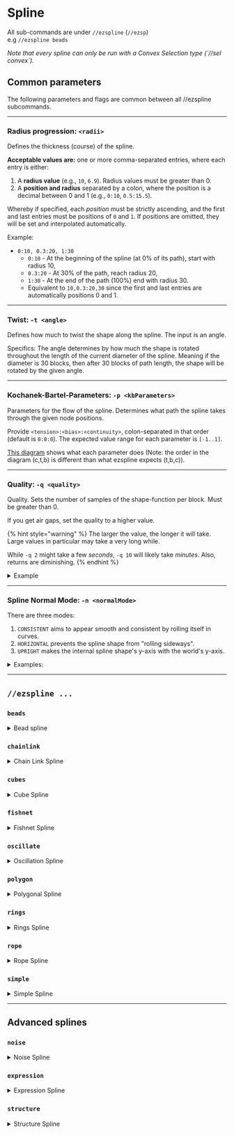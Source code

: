 # Spline

All sub-commands are under `//ezspline` (`//ezsp`)\
e.g `//ezspline beads`

_Note that every spline can only be run with a Convex Selection type (\`//sel convex\`)._

## Common parameters

The following parameters and flags are common between all //ezspline subcommands.

***

### Radius progression: `<radii>`

Defines the thickness (course) of the spline.

**Acceptable values are:** one or more comma-separated entries, where each entry is either:

1. A **radius value** (e.g., `10`, `6.9`). Radius values must be greater than 0.
2. A **position and radius** separated by a colon, where the position is a decimal between 0 and 1 (e.g., `0:10`, `0.5:15.5`).

Whereby if specified, each _position_ must be strictly ascending, and the first and last entries must be positions of `0` and `1`. If positions are omitted, they will be set and interpolated automatically.

Example:

* `0:10, 0.3:20, 1:30`&#x20;
  * `0:10` - At the beginning of the spline (at 0% of its path), start with radius 10,
  * `0.3:20` - At 30% of the path, reach radius 20,
  * `1:30` - At the end of the path (100%) end with radius 30.
  * Equivalent to `10,0.3:20,30` since the first and last entries are automatically positions 0 and 1.

***

### Twist: `-t <angle>`

Defines how much to twist the shape along the spline. The input is an angle.

Specifics: The angle determines by how much the shape is rotated throughout the length of the current diameter of the spline. Meaning if the diameter is 30 blocks, then after 30 blocks of path length, the shape will be rotated by the given angle.

***

### Kochanek-Bartel-Parameters: `-p <kbParameters>`

Parameters for the flow of the spline. Determines what path the spline takes through the given node positions.

Provide `<tension>:<bias>:<continuity>`, colon-separated in that order (default is `0:0:0`). The expected value range for each parameter is `[-1..1]`.

[This diagram](https://en.wikipedia.org/wiki/Kochanek%E2%80%93Bartels_spline#/media/File:Kochanek_bartels_spline.svg) shows what each parameter does (Note: the order in the diagram (c,t,b) is different than what ezspline expects (t,b,c)).

***

### Quality: `-q <quality>`

Quality. Sets the number of samples of the shape-function per block. Must be greater than 0.

If you get air gaps, set the quality to a higher value.

{% hint style="warning" %}
The larger the value, the longer it will take. Large values in particular may take a very long while.

While `-q 2` might take a few _seconds_, `-q 10` will likely take _minutes_. Also, returns are diminishing.
{% endhint %}

<details>

<summary>Example</summary>

Example command: `//ezspline beads clay 10`` `**`-q <quality>`**

Gif start at `-q 1` and moves up to `-q 7`.

![](../.gitbook/assets/SplinesQuality_example.gif)

For this example, `-q 2` took less than a second, and `-q 7` already took 20 seconds.

</details>

***

### Spline Normal Mode: `-n <normalMode>`

There are three modes:

1. `CONSISTENT` aims to appear smooth and consistent by rolling itself in curves.
2. `HORIZONTAL` prevents the spline shape from "rolling sideways".
3. `UPRIGHT` makes the internal spline shape's y-axis with the world's y-axis.

<details>

<summary>Examples:</summary>

Example command: `//ezspline expression black,red,blue,white,yellow -o 5`` `**`-n <normalMode>`**` ``((z%2)>1.5?5:2*(x>0)+(y>0))+0.001`

`-n CONSISTENT`: The default value. The spline curves around the path in a smooth fashion. Towards the end, a noticeable amount of rolling has accumulated since (at the start white+red is the top surface, while towards the end white+blue is at the top -> the spline "rolled").

![](../.gitbook/assets/SplinesNormalMode_example1.png)

`-n HORIZONTAL`: The spline tries to align the originally upwards-facing surface to remain upwards, preventing itself from "rolling sideways". You can see that by the fact the white+red face is facing upwards throughout the entire spline.

![](../.gitbook/assets/SplinesNormalMode_example2.png)

`-n UPRIGHT`: The internal y-axis is always aligned with the world's y-axis instead of being perpendicular to the path. Notice how the yellow lines are perfectly straight now.

![](../.gitbook/assets/SplinesNormalMode_example3.png)



#### Another more dramatic example (same command, different path):

`-n CONSISTENT`

![](../.gitbook/assets/SplinesNormalMode_example4.png)

`-n HORIZONTAL`: Spline is forced to twist itself at steep/vertical sections to remain horizontal. (Here, it always tries to put the white+red surface at the top).

![](../.gitbook/assets/SplinesNormalMode_example5.png)

`-n UPRIGHT`: As you'd expect, when the spline's y-axis is perfectly vertical, then it does not like steep/vertical path sections...

![](../.gitbook/assets/SplinesNormalMode_example6.png)

</details>

***

## `//ezspline ...`

### `beads`

<details>

<summary>Bead spline</summary>

**`//ezsp beads <pattern>`** [**`<radii>`**](spline.md#radius-progression-less-than-radii-greater-than) [**`[-p <kb_parameters>]`**](spline.md#kochanek-bartel-parameters-p-less-than-kbparameters-greater-than) [**`[-q <quality>]`**](spline.md#quality-q-less-than-quality-greater-than) [**`[-n <normalMode>]`**](spline.md#spline-normal-mode-n-less-than-normalmode-greater-than) **`[-h]`**

Generates a beads-shaped spline along the selected positions.

* **`<Pattern>`**:
  * Specifies the block pattern.
* [**`<Radii>`**](spline.md#radius-progression-less-than-radii-greater-than):
  * The thickness of the spline, defined by comma-separated entries.
* [**`[-t <angle>]`**](spline.md#twist-t-less-than-angle-greater-than) (Default: 0):
  * Defines how much to twist the shape along the spline. Note: Since beads are symmetric there is no visible effect.
* [**`[-p <kbParameters>]`**](spline.md#kochanek-bartel-parameters-p-less-than-kbparameters-greater-than) (Default: "0:0:0"):
  * Sets the parameters for the flow of the spline, including tension, bias, and continuity, provided in a colon-separated format.
* [**`[-q <quality>]`**](spline.md#quality-q-less-than-quality-greater-than) (Default: 2.0):
  * Adjusts the quality of the spline generation. Increase this value to reduce air gaps, noting that higher values increase processing time.
* [**`[-n <normalMode>]`**](spline.md#spline-normal-mode-n-less-than-normalmode-greater-than) (Default: "CONSISTENT"):
  * Determines how the spline will orient itself.
* **`[-h]`**:
  * Shows the help page.

</details>

### `chainlink`

<details>

<summary>Chain Link Spline</summary>

**`//ezsp chainlink <pattern>`** [**`<radii>`**](spline.md#radius-progression-less-than-radii-greater-than) **`[inner] [offset] [stretch]`** [**`[-t <angle>]`**](spline.md#twist-t-less-than-angle-greater-than) [**`[-p <kb_parameters>]`**](spline.md#kochanek-bartel-parameters-p-less-than-kbparameters-greater-than) [**`[-q <quality>]`**](spline.md#quality-q-less-than-quality-greater-than) [**`[-n <normalMode>]`**](spline.md#spline-normal-mode-n-less-than-normalmode-greater-than) **`[-h]`**

Generates a chainlink-shaped spline along the selected positions.

* **`<Pattern>`**:
  * Specifies the block pattern.
* [**`<Radii>`**](spline.md#radius-progression-less-than-radii-greater-than):
  * The thickness of the spline, defined by comma-separated entries.
* **`[inner]`** (Default: 1.0):
  * The inner radius ratio of each link.
* **`[offset]`** (Default: 0.0):
  * Amount to offset each link by, adjusting the alignment of the links in the chain.
* **`[stretch]`** (Default: 1.0):
  * The amount to stretch the individual links along the chain.
* [**`[-t <angle>]`**](spline.md#twist-t-less-than-angle-greater-than) (Default: 0):
  * Defines how much to twist the shape along the spline.
* [**`[-p <kbParameters>]`**](spline.md#kochanek-bartel-parameters-p-less-than-kbparameters-greater-than) (Default: "0:0:0"):
  * Sets the parameters for the flow of the spline, including tension, bias, and continuity, provided in a colon-separated format.
* [**`[-q <quality>]`**](spline.md#quality-q-less-than-quality-greater-than) (Default: 2.0):
  * Adjusts the quality of the spline generation. Increase this value to reduce air gaps, noting that higher values increase processing time.
* [**`[-n <normalMode>]`**](spline.md#spline-normal-mode-n-less-than-normalmode-greater-than) (Default: "CONSISTENT"):
  * Determines how the spline will orient itself.
* **`[-h]`**:
  * Shows the help page.

</details>

### `cubes`

<details>

<summary>Cube Spline</summary>

**`//ezsp cubes <pattern>`** [**`<radii>`**](spline.md#radius-progression-less-than-radii-greater-than) **`[gap]`** [**`[-t <angle>]`**](spline.md#twist-t-less-than-angle-greater-than) [**`[-p <kb_parameters>]`**](spline.md#kochanek-bartel-parameters-p-less-than-kbparameters-greater-than) [**`[-q <quality>]`**](spline.md#quality-q-less-than-quality-greater-than) [**`[-n <normalMode>]`**](spline.md#spline-normal-mode-n-less-than-normalmode-greater-than) **`[-h]`**

Generates a chainlink-shaped spline along the selected positions.

* **`<Pattern>`**:
  * Specifies the block pattern.
* [**`<Radii>`**](spline.md#radius-progression-less-than-radii-greater-than):
  * The thickness of the spline, defined by comma-separated entries.
* **`[gap]`** (Default: 1.0):
  * Sets the gap between cubes
* [**`[-t <angle>]`**](spline.md#twist-t-less-than-angle-greater-than) (Default: 0):
  * Defines how much to twist the shape along the spline.
* [**`[-p <kbParameters>]`**](spline.md#kochanek-bartel-parameters-p-less-than-kbparameters-greater-than) (Default: "0:0:0"):
  * Sets the parameters for the flow of the spline, including tension, bias, and continuity, provided in a colon-separated format.
* [**`[-q <quality>]`**](spline.md#quality-q-less-than-quality-greater-than) (Default: 2.0):
  * Adjusts the quality of the spline generation. Increase this value to reduce air gaps, noting that higher values increase processing time.
* [**`[-n <normalMode>]`**](spline.md#spline-normal-mode-n-less-than-normalmode-greater-than) (Default: "CONSISTENT"):
  * Determines how the spline will orient itself.
* **`[-h]`**:
  * Shows the help page.

</details>

### `fishnet`

<details>

<summary>Fishnet Spline</summary>

**`//ezsp fishnet <pattern>`** [**`<radii>`**](spline.md#radius-progression-less-than-radii-greater-than) **`[inner] [offset] [stretch]`** [**`[-t <angle>]`**](spline.md#twist-t-less-than-angle-greater-than) [**`[-p <kb_parameters>]`**](spline.md#kochanek-bartel-parameters-p-less-than-kbparameters-greater-than) [**`[-q <quality>]`**](spline.md#quality-q-less-than-quality-greater-than) [**`[-n <normalMode>]`**](spline.md#spline-normal-mode-n-less-than-normalmode-greater-than) **`[-h]`**

Generates a fishnet-shaped spline along the selected positions.

* **`<Pattern>`**:
  * Specifies the block pattern.
* [**`<Radii>`**](spline.md#radius-progression-less-than-radii-greater-than):
  * The thickness of the spline, defined by comma-separated entries.
* **`[spacing]`** (Default: 10):
  * The distance between the strings of the net. Measured in blocks.
* **`[depth]`** (Default: 2):
  * The depth of each string within the net. How much it protrudes towards the center of the spline. Measured in blocks.
* **`[width]`** (Default: 2):
  * The width of each string. Measured in blocks.
* [**`[-t <angle>]`**](spline.md#twist-t-less-than-angle-greater-than) (Default: 0):
  * Defines how much to twist the shape along the spline.
* [**`[-p <kbParameters>]`**](spline.md#kochanek-bartel-parameters-p-less-than-kbparameters-greater-than) (Default: "0:0:0"):
  * Sets the parameters for the flow of the spline, including tension, bias, and continuity, provided in a colon-separated format.
* [**`[-q <quality>]`**](spline.md#quality-q-less-than-quality-greater-than) (Default: 2.0):
  * Adjusts the quality of the spline generation. Increase this value to reduce air gaps, noting that higher values increase processing time.
* [**`[-n <normalMode>]`**](spline.md#spline-normal-mode-n-less-than-normalmode-greater-than) (Default: "CONSISTENT"):
  * Determines how the spline will orient itself.
* **`[-h]`**:
  * Shows the help page.

</details>

### `oscillate`

<details>

<summary>Oscillation Spline</summary>

**`//ezsp oscillate <pattern> <radii> [depth] [interval] [-p <kb_parameters>] [-q <quality>] [-n <normalMode>] [-g] [-h]`**

Generates a spline with an oscillating thickness along the selected convex region.

* **Pattern**: Specifies the block pattern.
* **Radii**: The thickness of the spline, defined by up to three comma-separated values.\
  &#xNAN;_&#x41; radius of 10 will be 10 from the start to the end of the spline, 10,5,15 will start at 10, decreasing to 5 around the middle, and increasing to 15 at the end._
* **Depth** (Default: 2): Determines the ridge depth of the oscillation, affecting the amplitude of the waves.
* **Interval** (Default: 5): Sets the ridge interval, controlling the frequency of the oscillation along the spline.
* **-p** (Default: "0:0:0"): Sets the parameters for the flow of the spline, including tension, bias, and continuity, provided in a colon-separated format.
* **-q** (Default: 1.85): Adjusts the quality of the spline generation. Increase this value to reduce air gaps, noting that higher values increase processing time.
* **-n** (Default: "CONSISTENT"): Determines the mode for spline normal calculation.
* **-g**: When used, calculates the center radii using the geometric center for three radii.
* **-h**: Shows the help page.

</details>

### `polygon`

<details>

<summary>Polygonal Spline</summary>

**`//ezsp polygon <pattern> <radii> [sides] [spin] [-p <kb_parameters>] [-q <quality>] [-n <normalMode>] [-g] [-h]`**

Creates a regular polygon-shaped spline along the selected convex region.

* **Pattern**: Specifies the block pattern.
* **Radii**: The thickness of the spline, defined by up to three comma-separated values.\
  &#xNAN;_&#x41; radius of 10 will be 10 from the start to the end of the spline, 10,5,15 will start at 10, decreasing to 5 around the middle, and increasing to 15 at the end._
* **Sides** (Default: 6): Determines the number of sides to the polygon.
* **Spin** (Default: 0.0): Adds twist to the spline.
* **-p** (Default: "0:0:0"): Sets the parameters for the flow of the spline, including tension, bias, and continuity, provided in a colon-separated format.
* **-q** (Default: 1.85): Adjusts the quality of the spline generation. Increase this value to reduce air gaps, noting that higher values increase processing time.
* **-n** (Default: "CONSISTENT"): Determines the mode for spline normal calculation.
* **-g**: When used, calculates the center radii using the geometric center for three radii.
* **-h**: Shows the help page.

</details>

### `rings`

<details>

<summary>Rings Spline</summary>

**`//ezsp rings <pattern> <radii> [count] [thickness] [innerRadius] [-p <kb_parameters>] [-q <quality>] [-n <normalMode>] [-g] [-h]`**

Creates a spline of rings along the selected convex region.

* **Pattern**: Specifies the block pattern.
* **Radii**: The thickness of the spline, defined by up to three comma-separated values.\
  &#xNAN;_&#x41; radius of 10 will be 10 from the start to the end of the spline, 10,5,15 will start at 10, decreasing to 5 around the middle, and increasing to 15 at the end._
* **Count** (Default: 8): Determines the number of rings.
* **Thickness** (Default: 3.0): Determines the size of the rings in the direction of the spline.
* **Inner Radius** (Default: 0.7): A value between 0 and 1 which determines the size of the central hole in the ring.
* **-p** (Default: "0:0:0"): Sets the parameters for the flow of the spline, including tension, bias, and continuity, provided in a colon-separated format.
* ### `noise`
* **-q** (Default: 1.85): Adjusts the quality of the spline generation. Increase this value to reduce air gaps, noting that higher values increase processing time.
* **-n** (Default: "CONSISTENT"): Determines the mode for spline normal calculation.
* **-g**: When used, calculates the center radii using the geometric center for three radii.
* **-h**: Shows the help page.

</details>

### `rope`

<details>

<summary>Rope Spline</summary>

**`//ezsp rope <pattern> <radii> [ropeCount] [spin] [-p <kb_parameters>] [-q <quality>] [-n <normalMode>] [-g] [-h]`**

Creates a rope-shaped spline along the selected convex region.

* **Pattern**: Specifies the block pattern.
* **Radii**: The thickness of the spline, defined by up to three comma-separated values.\
  &#xNAN;_&#x41; radius of 10 will be 10 from the start to the end of the spline, 10,5,15 will start at 10, decreasing to 5 around the middle, and increasing to 15 at the end._
* **RopeCount** (Default: 3): Determines the number of intertwining ropes.
* **Spin** (Default: 2.0): Adds twist to the spline.
* **-p** (Default: "0:0:0"): Sets the parameters for the flow of the spline, including tension, bias, and continuity, provided in a colon-separated format.
* **-q** (Default: 1.85): Adjusts the quality of the spline generation. Increase this value to reduce air gaps, noting that higher values increase processing time.
* **-n** (Default: "CONSISTENT"): Determines the mode for spline normal calculation.
* **-g**: When used, calculates the center radii using the geometric center for three radii.
* **-h**: Shows the help page.

</details>

### `simple`

<details>

<summary>Simple Spline</summary>

**`//ezsp simple <pattern> <radii> [-p <kb_parameters>] [-q <quality>]`**\
&#xNAN;**`[-n <normalMode>] [-g] [-h]`**

Creates a simple cylindrical spline along the selected convex region.

* **Pattern**: Specifies the block pattern.
* **Radii**: The thickness of the spline, defined by up to three comma-separated values.\
  &#xNAN;_&#x41; radius of 10 will be 10 from the start to the end of the spline, 10,5,15 will start at 10, decreasing to 5 around the middle, and increasing to 15 at the end._
* **-p** (Default: "0:0:0"): Sets the parameters for the flow of the spline, including tension, bias, and continuity, provided in a colon-separated format.
* **-q** (Default: 1.85): Adjusts the quality of the spline generation. Increase this value to reduce air gaps, noting that higher values increase processing time.
* **-n** (Default: "CONSISTENT"): Determines the mode for spline normal calculation.
* **-g**: When used, calculates the center radii using the geometric center for three radii.
* **-h**: Shows the help page.

</details>

***

## Advanced splines

### `noise`

<details>

<summary>Noise Spline</summary>

**`//ezsp noise <pattern> <radii> [strength] [stretch] [spin] <noise> [-p <kb_parameters>] [-q <quality>] [-n <normalMode>] [-g] [-h]`**

Creates a noise-based spline along the selected convex region.

* **Pattern**: Specifies the block pattern.
* **Radii**: The thickness of the spline, defined by up to three comma-separated values.\
  &#xNAN;_&#x41; radius of 10 will be 10 from the start to the end of the spline, 10,5,15 will start at 10, decreasing to 5 around the middle, and increasing to 15 at the end._
* **Strength** (Default: 0.5): Determines the noise strength, affecting the intensity of the noise.
* **Stretch** (Default: 4.0): Controls the stretch factor of noise along the spline.
* **Spin** (Default: 0): Adds twist to the spline.
* **Noise** (Default: `Perlin(Freq:3)`): Specifies the type of noise to use for generation.
* **-p** (Default: "0:0:0"): Sets the parameters for the flow of the spline, including tension, bias, and continuity, provided in a colon-separated format.
* **-q** (Default: 1.85): Adjusts the quality of the spline generation. Increase this value to reduce air gaps, noting that higher values increase processing time.
* **-n** (Default: "CONSISTENT"): Determines the mode for spline normal calculation.
* **-g**: When used, calculates the center radii using the geometric center for three radii.
* **-h**: Shows the help page.

</details>

### `expression`

<details>

<summary>Expression Spline</summary>

**`//ezsp expression <palette>`** [**`<radii>`**](spline.md#radius-progression-less-than-radii-greater-than) [**`[-t <angle>]`**](spline.md#twist-t-less-than-angle-greater-than) [**`[-p <kb_parameters>]`**](spline.md#kochanek-bartel-parameters-p-less-than-kbparameters-greater-than) [**`[-q <quality>]`**](spline.md#quality-q-less-than-quality-greater-than) [**`[-n <normalMode>]`**](spline.md#spline-normal-mode-n-less-than-normalmode-greater-than) **`[-z] [-o] [-h]`**

Generates a spline shaped by the given WorldEdit expression along the selected positions.

* **`<Palette>`**:
  * Specifies the block palette.
* [**`<Radii>`**](spline.md#radius-progression-less-than-radii-greater-than):
  * The thickness of the spline, defined by comma-separated entries.
* [**`[-t <angle>]`**](spline.md#twist-t-less-than-angle-greater-than) (Default: 0):
  * Defines how much to twist the shape along the spline.
* [**`[-p <kbParameters>]`**](spline.md#kochanek-bartel-parameters-p-less-than-kbparameters-greater-than) (Default: "0:0:0"):
  * Sets the parameters for the flow of the spline, including tension, bias, and continuity, provided in a colon-separated format.
* [**`[-q <quality>]`**](spline.md#quality-q-less-than-quality-greater-than) (Default: 2.0):
  * Adjusts the quality of the spline generation. Increase this value to reduce air gaps, noting that higher values increase processing time.
* [**`[-n <normalMode>]`**](spline.md#spline-normal-mode-n-less-than-normalmode-greater-than) (Default: "CONSISTENT"):
  * Determines how the spline will orient itself.
* **`[-z]:`**
  * Without setting this flag, the domain of the z-axis is 0 to the length of the spline divided by the radius. You may set this flag to normalize the Z-Axis, that runs along the path of the spline, to the \[-1,1] domain.
* **`[-o]`**:
  * By default, expression output maps >0..1 to the palette. Use this flag to instead map the output to whole numbers.
* **`[-h]`**:
  * Shows the help page.

</details>

### `structure`

<details>

<summary>Structure Spline</summary>

**`//ezsp structure <structure> <radii> [-p <kb_parameters>] [-q <quality>]`**\
&#xNAN;**`[-n <normalMode>] [-g] [-h]`**

Embeds a structure along the path defined by the selected convex region.

* **Structure**: Specifies the structure to embed along the path.
* **Radii**: The thickness of the spline, defined by up to three comma-separated values.\
  &#xNAN;_&#x41; radius of 10 will be 10 from the start to the end of the spline, 10,5,15 will start at 10, decreasing to 5 around the middle, and increasing to 15 at the end._
* **-p** (Default: "0:0:0"): Sets the parameters for the flow of the spline, including tension, bias, and continuity, provided in a colon-separated format.
* **-q** (Default: 1.85): Adjusts the quality of the spline generation. Increase this value to reduce air gaps, noting that higher values increase processing time.
* **-n** (Default: "CONSISTENT"): Determines the mode for spline normal calculation.
* **-g**: When used, calculates the center radii using the geometric center for three radii.
* **-h**: Shows the help page.

The structure will be placed in its Z-direction facing along the path. If you use -g, then one instance of the structure will be stretched across the whole length of the path. Otherwise, multiple instances will be repeated one after another.

</details>

